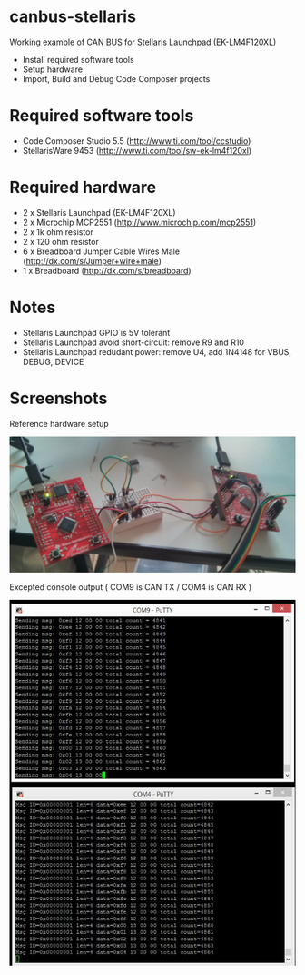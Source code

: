 canbus-stellaris
================

Working example of CAN BUS for Stellaris Launchpad (EK-LM4F120XL)
* Install required software tools
* Setup hardware
* Import, Build and Debug Code Composer projects 


Required software tools
=======================

* Code Composer Studio 5.5 (http://www.ti.com/tool/ccstudio)
* StellarisWare 9453 (http://www.ti.com/tool/sw-ek-lm4f120xl)


Required hardware
=================

* 2 x Stellaris Launchpad (EK-LM4F120XL)
* 2 x Microchip MCP2551 (http://www.microchip.com/mcp2551)
* 2 x 1k ohm resistor
* 2 x 120 ohm resistor
* 6 x Breadboard Jumper Cable Wires Male (http://dx.com/s/Jumper+wire+male)
* 1 x Breadboard (http://dx.com/s/breadboard)

Notes
=====
* Stellaris Launchpad GPIO is 5V tolerant
* Stellaris Launchpad avoid short-circuit: remove R9 and R10
* Stellaris Launchpad redudant power: remove U4, add 1N4148 for VBUS, DEBUG, DEVICE 

Screenshots
===========

Reference hardware setup

![hardware setup canbus](canbus-stellaris-mcp2551.jpg)

Excepted console output ( COM9 is CAN TX / COM4 is CAN RX )

![console output](canbus-stellaris-console.JPG)








